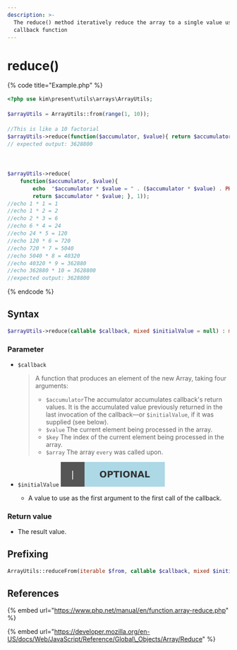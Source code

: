 ```yaml
---
description: >-
  The reduce() method iteratively reduce the array to a single value using a
  callback function
---
```


# reduce\(\)

{% code title="Example.php" %}
```php
<?php use kim\present\utils\arrays\ArrayUtils;

$arrayUtils = ArrayUtils::from(range(1, 10));

//This is like a 10 factorial
$arrayUtils->reduce(function($accumulator, $value){ return $accumulator * $value; }, 1);
// expected output: 3628800



$arrayUtils->reduce(
    function($accumulator, $value){
        echo  "$accumulator * $value = " . ($accumulator * $value) . PHP_EOL;
        return $accumulator * $value; }, 1));
//echo 1 * 1 = 1
//echo 1 * 2 = 2
//echo 2 * 3 = 6
//echo 6 * 4 = 24
//echo 24 * 5 = 120
//echo 120 * 6 = 720
//echo 720 * 7 = 5040
//echo 5040 * 8 = 40320
//echo 40320 * 9 = 362880
//echo 362880 * 10 = 3628800
//expected output: 3628800
```
{% endcode %}

## Syntax

```php
$arrayUtils->reduce(callable $callback, mixed $initialValue = null) : mixed;
```

### Parameter

* `$callback`

  > A function that produces an element of the new Array, taking four arguments:
  >
  > * `$accumulator`The accumulator accumulates callback's return values. It is the accumulated value previously returned in the last invocation of the callback—or `$initialValue`, if it was supplied \(see below\).
  > * `$value` The current element being processed in the array.
  > * `$key` The index of the current element being processed in the array.
  > * `$array`   The array `every` was called upon.

* `$initialValue` ![](../../../.gitbook/assets/badge_optional.svg) 
  * A value to use as the first argument to the first call of the callback.

### Return value

* The result value.

## Prefixing

```php
ArrayUtils::reduceFrom(iterable $from, callable $callback, mixed $initialValue = null) : mixed;
```

## References

{% embed url="https://www.php.net/manual/en/function.array-reduce.php" %}

{% embed url="https://developer.mozilla.org/en-US/docs/Web/JavaScript/Reference/Global\_Objects/Array/Reduce" %}



